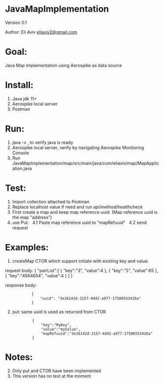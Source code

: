 # JavaMapImplementation

Version 0.1

Author:
Eli Aviv
eliaviv2@gmail.com


Goal:
=========
Java Map Implementation using Aerospike as data source

Install:
=========

1. Java jdk 11+
2. Aerospike local server 
3. Postman

Run:
=========

1. java -v , to verify java is ready 
2. Aerospike local server, verify by navigating Aerospike Monitoring Console 
3. Run JavaMapImplementation/map/src/main/java/com/eliaviv/map/MapApplication.java

Test:
=========

1. Import collection attached to Postman
2. Replace localhost value if need and run api/method/healthcheck
3. First create a map and keep map reference uuid. (Map reference uuid is the map "address")
4. use Put: 
  4.1 Paste map reference uuid to "mapRefuuid"
  4.2 send request

Examples:
=========
1. createMap
CTOR which support initiate with existing key and value:

request body:
				{
					"pairList":[
						{
							"key":"3",
							"value":4
						},
						{
							"key":"5",
							"value":65
						},
						{
							"key":"4564654",
							"value":4
						}
					]
				}

response body:
			
				{
				    "uuid": "3e16142d-3157-4d42-a977-17506553416a"
				}


2. put:
same uuid is used as returned from CTOR
				
				{
					"key":"MyKey",
					"value":"myValue",
					"mapRefuuid":"3e16142d-3157-4d42-a977-17506553416a"   
				}



Notes:
=========
2. Only put and CTOR have been implemented
3. This version has no test at the moment 
